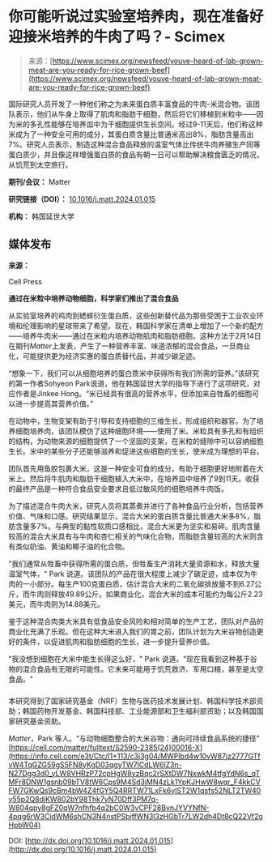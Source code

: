 <!--yml

分类：未分类

日期：2024-05-27 14:50:28

-->

# 你可能听说过实验室培养肉，现在准备好迎接米培养的牛肉了吗？- Scimex

> 来源：[https://www.scimex.org/newsfeed/youve-heard-of-lab-grown-meat-are-you-ready-for-rice-grown-beef](https://www.scimex.org/newsfeed/youve-heard-of-lab-grown-meat-are-you-ready-for-rice-grown-beef)

国际研究人员开发了一种他们称之为未来蛋白质丰富食品的牛肉-米混合物。该团队表示，他们从牛身上取得了肌肉和脂肪干细胞，然后将它们移植到米粒中——因为米的多孔性能够在培养皿中为干细胞提供生长空间。经过9-11天后，他们称这种米成为了一种安全可用的成分，其蛋白质含量比普通米高出8%，脂肪含量高出7%。研究人员表示，制造这种混合食品释放的温室气体比传统牛肉养殖生产同等蛋白质少，并且像这样增强蛋白质的食品有朝一日可以帮助解决粮食匮乏的情况，从饥荒到太空旅行。

**期刊/会议：** Matter

**研究链接（DOI）：** [10.1016/j.matt.2024.01.015](https://doi.org/10.1016/j.matt.2024.01.015)

**机构：** 韩国延世大学

## 媒体发布

**来源：**

Cell Press

**通过在米粒中培养动物细胞，科学家们推出了混合食品**

从实验室培养的鸡肉到蟋蟀衍生蛋白质，这些创新替代品为那些受困于工业农业环境和伦理影响的星球带来了希望。现在，韩国科学家在清单上增加了一个新的配方——培养牛肉米——通过在米粒内培养动物肌肉和脂肪细胞。这种方法于2月14日在期刊*Matter*上发表，产生了一种营养丰富、味道浓郁的混合食品，一旦商业化，可能提供更为经济实惠的蛋白质替代品，并减少碳足迹。

“想象一下，我们可以从细胞培养的蛋白质米中获得所有我们所需的营养。”该研究的第一作者Sohyeon Park说道，他在韩国延世大学的指导下进行了这项研究，对应作者是Jinkee Hong。“米已经具有很高的营养水平，但添加来自牲畜的细胞可以进一步提高其营养价值。”

在动物中，生物支架有助于引导和支持细胞的三维生长，形成组织和器官。为了培养细胞培养肉，该团队模仿了这种细胞环境——使用了米。米粒具有多孔和有组织的结构，为动物来源的细胞提供了一个坚固的支架，在米粒的缝隙中可以容纳细胞生长。米中的某些分子还能够滋养和促进这些细胞的生长，使米成为理想的平台。

团队首先用鱼胶包裹大米，这是一种安全可食的成分，有助于细胞更好地附着在大米上。然后将牛肌肉和脂肪干细胞植入大米中，在培养皿中培养了9到11天。收获的最终产品是一种符合食品安全要求且低过敏风险的细胞培养牛肉饭。

为了描述混合牛肉大米，研究人员将其蒸煮并进行了各种食品行业分析，包括营养价值、气味和口感。研究结果显示，混合大米的蛋白质含量比普通大米多8%，脂肪含量多7%。与典型的黏性软质口感相比，混合大米更为坚实和易碎。肌肉含量较高的混合大米具有与牛肉和杏仁相关的气味化合物，而脂肪含量较高的大米则含有类似奶油、黄油和椰子油的化合物。

"我们通常从牲畜中获得所需的蛋白质，但牲畜生产消耗大量资源和水，释放大量温室气体，" Park 说道。该团队的产品在很大程度上减少了碳足迹，成本仅为牛肉的一小部分。每生产100克蛋白质，估计混合大米的二氧化碳排放量不到6.27公斤，而牛肉则释放49.89公斤。如果商业化，混合大米的成本可能约为每公斤2.23美元，而牛肉则为14.88美元。

鉴于这种混合肉类大米具有低食品安全风险和相对简单的生产工艺，团队对产品的商业化充满了乐观。但在这种大米进入我们的胃之前，团队计划为大米谷物创造更好的条件，以促进肌肉和脂肪细胞的生长，进一步提升营养价值。

"我没想到细胞在大米中能生长得这么好，" Park 说道。"现在我看到这种基于谷物的混合食品有无限的可能性。它未来可能用于饥荒救济、军用口粮，甚至是太空食品。"

###

本研究得到了国家研究基金（NRF）生物与医药技术发展计划、韩国科学技术部资助；韩国药物开发基金、韩国科技部、工业能源部和卫生福利部资助；以及韩国国家研究基金资助。

*Matter*，Park 等人。“与动物细胞整合的大米谷物：通向可持续食品系统的捷径” [https://cell.com/matter/fulltext/S2590-2385(24)00016-X](https://info.cell.com/e3t/Ctc/I1+113/c3j3g04/MWPlbd4w10vW87jz2777GTfvW4TqGZG59gS5FN8yKgD03qgyTW7lCdLW6lZ3n-N27Dgg3d0_yLW8VHRzP72cpHgW8yzBqc2rSXtDW7NxwkM4tfgYdN6s_qTMFr8DNW1gsnb09bTV8tW6Cps9M4Sd3jMN4zLk1YpKJHwW8wqr_F4kkCVFW7GKwQs9cBm4bW4Z4fGY5Q4RRTW71LxFk6ylST2W1qsfs52NLT2TW40y55p2Q8djKW802bY98Thk7yN70Dff3PM7q-W804qpy8gFZ0qW7nfhfb4q2bC0W3vCPF28BvnJYVYNfN-4pqg6rW3CjdWM6shCN3N4nstPSbjffWN3l3zHGbTr7LW2dh4Dt8cQ22Vf2qHpbW04)

DOI: [http://dx.doi.org/10.1016/j.matt.2024.01.015](http://dx.doi.org/10.1016/j.matt.2024.01.015)

